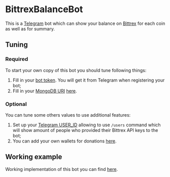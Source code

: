 # BittrexBalanceBot
This is a [Telegram](https://telegram.org/) bot which can show your balance 
on [Bittrex](https://bittrex.com/) for each coin as well as for summary.

## Tuning
### Required
To start your own copy of this bot you should tune following things:
1. Fill in your [bot token](https://github.com/v1z/BittrexBalanceBot/blob/master/app.js#L6). 
You will get it from Telegram when registering your bot;
2. Fill in your [MongoDB URI](https://docs.mongodb.com/manual/reference/connection-string/)
[here](https://github.com/v1z/BittrexBalanceBot/blob/master/db/index.js#L3).
### Optional
You can tune some others values to use additional features:
1. Set up your [Telegram USER_ID](https://github.com/v1z/BittrexBalanceBot/blob/master/app.js#L5) 
allowing to use `/users` command which will show amount of people who provided their Bittrex API keys to the bot;
2. You can add your own wallets for donations [here](https://github.com/v1z/BittrexBalanceBot/blob/master/app.js#L7).

## Working example
Working implementation of this bot you can find [here](http://telegram.me/BittrexBalanceBot).
